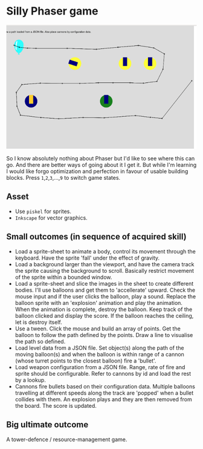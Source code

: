 # Silly Phaser game

![alt tag](https://raw.githubusercontent.com/plasticruler/phasergame/master/towers.gif)

So I know absolutely nothing about Phaser but I'd like to see where this can go. And there are better ways of going about it I get it. But while I'm learning I would like forgo optimization and perfection in favour of usable building blocks. Press `1`,`2`,`3`,...,`9` to switch game states. 

## Asset 
- Use `piskel` for sprites.
- `Inkscape` for vector graphics.

## Small outcomes (in sequence of acquired skill)

* Load a sprite-sheet to animate a body, control its movement through the keyboard. Have the sprite 'fall' under the effect of gravity.
* Load a background larger than the viewport, and have the camera track the sprite causing the background to scroll. Basically restrict movement of the sprite within a bounded window.
* Load a sprite-sheet and slice the images in the sheet to create different bodies. I'll use balloons and get them to 'accellerate' upward. Check the mouse input and if the user clicks the balloon, play a sound. Replace the balloon sprite with an 'explosion' animation and play the animation. When the animation is complete, destroy the balloon. Keep track of the balloon clicked and display the score. If the balloon reaches the ceiling, let is destroy itself.
* Use a tween. Click the mouse and build an array of points. Get the balloon to follow the path defined by the points. Draw a line to visualise the path so defined. 
* Load level data from a JSON file. Set object(s) along the path of the moving balloon(s) and when the balloon is within range of a cannon (whose turret points to the closest balloon) fire a 'bullet'. 
* Load weapon configuration from a JSON file. Range, rate of fire and sprite should be configurable. Refer to cannons by id and load the rest by a lookup.
* Cannons fire bullets based on their configuration data. Multiple balloons travelling at different speeds along the track are 'popped' when a bullet collides with them. An explosion plays and they are then removed from the board. The score is updated.

## Big ultimate outcome
A tower-defence / resource-management game.
